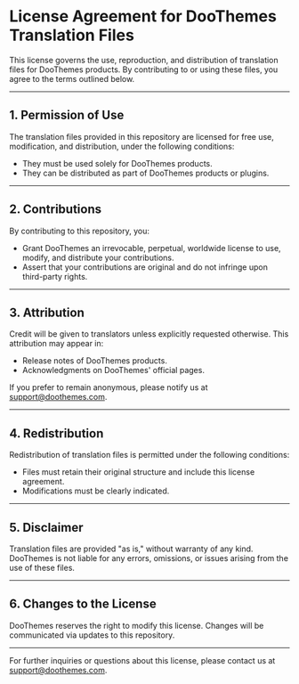 # License Agreement for DooThemes Translation Files

This license governs the use, reproduction, and distribution of translation files for DooThemes products. By contributing to or using these files, you agree to the terms outlined below.

---

## 1. **Permission of Use**
The translation files provided in this repository are licensed for free use, modification, and distribution, under the following conditions:

- They must be used solely for DooThemes products.
- They can be distributed as part of DooThemes products or plugins.

---

## 2. **Contributions**
By contributing to this repository, you:

- Grant DooThemes an irrevocable, perpetual, worldwide license to use, modify, and distribute your contributions.
- Assert that your contributions are original and do not infringe upon third-party rights.

---

## 3. **Attribution**
Credit will be given to translators unless explicitly requested otherwise. This attribution may appear in:

- Release notes of DooThemes products.
- Acknowledgments on DooThemes' official pages.

If you prefer to remain anonymous, please notify us at [support@doothemes.com](mailto:support@doothemes.com).

---

## 4. **Redistribution**
Redistribution of translation files is permitted under the following conditions:

- Files must retain their original structure and include this license agreement.
- Modifications must be clearly indicated.

---

## 5. **Disclaimer**
Translation files are provided "as is," without warranty of any kind. DooThemes is not liable for any errors, omissions, or issues arising from the use of these files.

---

## 6. **Changes to the License**
DooThemes reserves the right to modify this license. Changes will be communicated via updates to this repository.

---

For further inquiries or questions about this license, please contact us at [support@doothemes.com](mailto:support@doothemes.com).